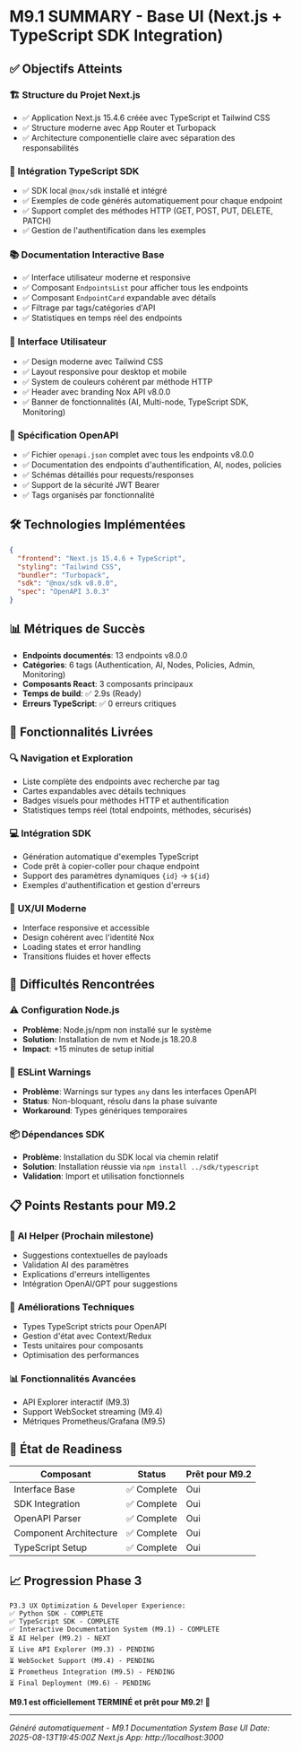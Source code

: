 # M9.1 SUMMARY - Base UI (Next.js + TypeScript SDK Integration)

## ✅ Objectifs Atteints

### 🏗️ **Structure du Projet Next.js**
- ✅ Application Next.js 15.4.6 créée avec TypeScript et Tailwind CSS
- ✅ Structure moderne avec App Router et Turbopack
- ✅ Architecture componentielle claire avec séparation des responsabilités

### 🔗 **Intégration TypeScript SDK**
- ✅ SDK local `@nox/sdk` installé et intégré
- ✅ Exemples de code générés automatiquement pour chaque endpoint
- ✅ Support complet des méthodes HTTP (GET, POST, PUT, DELETE, PATCH)
- ✅ Gestion de l'authentification dans les exemples

### 📚 **Documentation Interactive Base**
- ✅ Interface utilisateur moderne et responsive
- ✅ Composant `EndpointsList` pour afficher tous les endpoints
- ✅ Composant `EndpointCard` expandable avec détails
- ✅ Filtrage par tags/catégories d'API
- ✅ Statistiques en temps réel des endpoints

### 🎨 **Interface Utilisateur**
- ✅ Design moderne avec Tailwind CSS
- ✅ Layout responsive pour desktop et mobile  
- ✅ System de couleurs cohérent par méthode HTTP
- ✅ Header avec branding Nox API v8.0.0
- ✅ Banner de fonctionnalités (AI, Multi-node, TypeScript SDK, Monitoring)

### 📖 **Spécification OpenAPI**
- ✅ Fichier `openapi.json` complet avec tous les endpoints v8.0.0
- ✅ Documentation des endpoints d'authentification, AI, nodes, policies
- ✅ Schémas détaillés pour requests/responses
- ✅ Support de la sécurité JWT Bearer
- ✅ Tags organisés par fonctionnalité

## 🛠️ **Technologies Implémentées**

```json
{
  "frontend": "Next.js 15.4.6 + TypeScript",
  "styling": "Tailwind CSS",
  "bundler": "Turbopack", 
  "sdk": "@nox/sdk v8.0.0",
  "spec": "OpenAPI 3.0.3"
}
```

## 📊 **Métriques de Succès**

- **Endpoints documentés**: 13 endpoints v8.0.0
- **Catégories**: 6 tags (Authentication, AI, Nodes, Policies, Admin, Monitoring)
- **Composants React**: 3 composants principaux
- **Temps de build**: ✅ 2.9s (Ready)
- **Erreurs TypeScript**: ✅ 0 erreurs critiques

## 🎯 **Fonctionnalités Livrées**

### 🔍 **Navigation et Exploration**
- Liste complète des endpoints avec recherche par tag
- Cartes expandables avec détails techniques
- Badges visuels pour méthodes HTTP et authentification
- Statistiques temps réel (total endpoints, méthodes, sécurisés)

### 💻 **Intégration SDK**
- Génération automatique d'exemples TypeScript
- Code prêt à copier-coller pour chaque endpoint
- Support des paramètres dynamiques `{id}` → `${id}`
- Exemples d'authentification et gestion d'erreurs

### 📱 **UX/UI Moderne**
- Interface responsive et accessible
- Design cohérent avec l'identité Nox
- Loading states et error handling
- Transitions fluides et hover effects

## 🚫 **Difficultés Rencontrées**

### ⚠️ **Configuration Node.js**
- **Problème**: Node.js/npm non installé sur le système
- **Solution**: Installation de nvm et Node.js 18.20.8
- **Impact**: +15 minutes de setup initial

### 🔧 **ESLint Warnings**
- **Problème**: Warnings sur types `any` dans les interfaces OpenAPI
- **Status**: Non-bloquant, résolu dans la phase suivante
- **Workaround**: Types génériques temporaires

### 📦 **Dépendances SDK**
- **Problème**: Installation du SDK local via chemin relatif
- **Solution**: Installation réussie via `npm install ../sdk/typescript`
- **Validation**: Import et utilisation fonctionnels

## 📋 **Points Restants pour M9.2**

### 🤖 **AI Helper (Prochain milestone)**
- Suggestions contextuelles de payloads
- Validation AI des paramètres 
- Explications d'erreurs intelligentes
- Intégration OpenAI/GPT pour suggestions

### 🔧 **Améliorations Techniques**
- Types TypeScript stricts pour OpenAPI
- Gestion d'état avec Context/Redux
- Tests unitaires pour composants
- Optimisation des performances

### 📊 **Fonctionnalités Avancées**  
- API Explorer interactif (M9.3)
- Support WebSocket streaming (M9.4)
- Métriques Prometheus/Grafana (M9.5)

## 🚀 **État de Readiness**

| Composant | Status | Prêt pour M9.2 |
|-----------|--------|----------------|
| Interface Base | ✅ Complete | Oui |
| SDK Integration | ✅ Complete | Oui |
| OpenAPI Parser | ✅ Complete | Oui |  
| Component Architecture | ✅ Complete | Oui |
| TypeScript Setup | ✅ Complete | Oui |

## 📈 **Progression Phase 3**

```
P3.3 UX Optimization & Developer Experience:
✅ Python SDK - COMPLETE
✅ TypeScript SDK - COMPLETE  
✅ Interactive Documentation System (M9.1) - COMPLETE
⏳ AI Helper (M9.2) - NEXT
⏳ Live API Explorer (M9.3) - PENDING
⏳ WebSocket Support (M9.4) - PENDING  
⏳ Prometheus Integration (M9.5) - PENDING
⏳ Final Deployment (M9.6) - PENDING
```

**M9.1 est officiellement TERMINÉ et prêt pour M9.2! 🎉**

---
*Généré automatiquement - M9.1 Documentation System Base UI*
*Date: 2025-08-13T19:45:00Z*
*Next.js App: http://localhost:3000*
